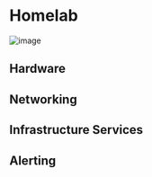 # Homelab

![image](https://github.com/veniceofcode/homelab/assets/93591339/e69ef601-f129-4df8-aa35-a67e142d8c16)


## Hardware

## Networking

## Infrastructure Services

## Alerting
